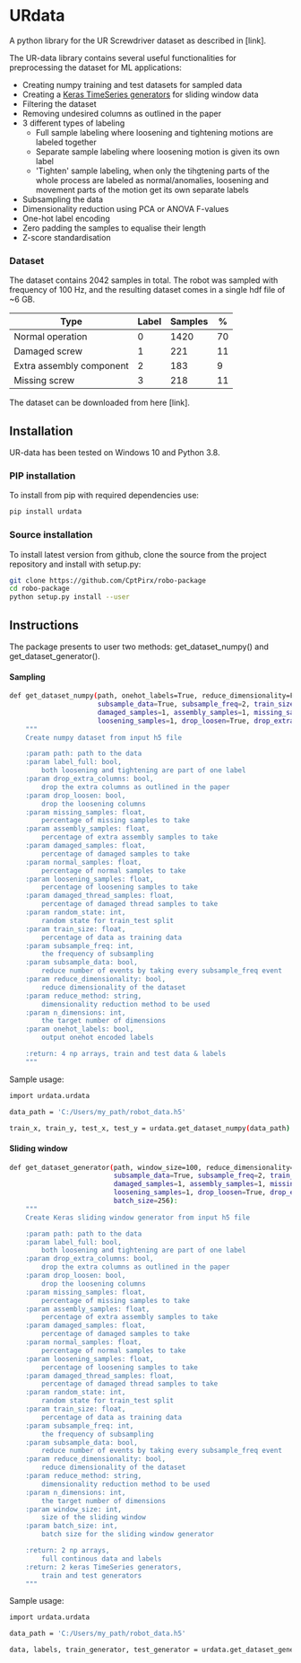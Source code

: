 # URdata 
A python library for the UR Screwdriver dataset as described in [link].

The UR-data library contains several useful functionalities for preprocessing the dataset for ML applications:
* Creating numpy training and test datasets for sampled data
* Creating a [Keras TimeSeries generators](https://www.tensorflow.org/api_docs/python/tf/keras/preprocessing/sequence/TimeseriesGenerator) 
  for sliding window data
* Filtering the dataset
* Removing undesired columns as outlined in the paper
* 3 different types of labeling
    * Full sample labeling where loosening and tightening motions are labeled together
    * Separate sample labeling where loosening motion is given its own label
    * 'Tighten' sample labeling, when only the tihgtening parts of the whole process are labeled as normal/anomalies, 
      loosening and movement parts of the motion get its own separate labels
* Subsampling the data
* Dimensionality reduction using PCA or ANOVA F-values
* One-hot label encoding
* Zero padding the samples to equalise their length
* Z-score standardisation

### Dataset
The dataset contains 2042 samples in total. The robot was sampled with frequency of 100 Hz, and the resulting dataset 
comes in a single hdf file of ~6 GB.

| Type                     | Label | Samples | %  |
|--------------------------|-------|---------|----|
| Normal operation         | 0     | 1420    | 70 |
| Damaged screw            | 1     | 221     | 11 |
| Extra assembly component | 2     | 183     | 9  |
| Missing screw            | 3     | 218     | 11 |

The dataset can be downloaded from here [link].

## Installation
UR-data has been tested on Windows 10 and Python 3.8.

### PIP installation
To install from pip with required dependencies use:
```bash
pip install urdata
```
### Source installation
To install latest version from github, clone the source from the project repository and install with setup.py:
```bash
git clone https://github.com/CptPirx/robo-package
cd robo-package
python setup.py install --user
```
## Instructions

The package presents to user two methods: get_dataset_numpy() and get_dataset_generator().

#### Sampling
```bash
def get_dataset_numpy(path, onehot_labels=True, reduce_dimensionality=False, reduce_method='PCA', n_dimensions=60,
                      subsample_data=True, subsample_freq=2, train_size=0.7, random_state=42, normal_samples=1,
                      damaged_samples=1, assembly_samples=1, missing_samples=1, damaged_thread_samples=0,
                      loosening_samples=1, drop_loosen=True, drop_extra_columns=True, label_full=False):
    """
    Create numpy dataset from input h5 file

    :param path: path to the data
    :param label_full: bool, 
        both loosening and tightening are part of one label
    :param drop_extra_columns: bool, 
        drop the extra columns as outlined in the paper
    :param drop_loosen: bool, 
        drop the loosening columns
    :param missing_samples: float, 
        percentage of missing samples to take
    :param assembly_samples: float, 
        percentage of extra assembly samples to take
    :param damaged_samples: float,
        percentage of damaged samples to take
    :param normal_samples: float, 
        percentage of normal samples to take
    :param loosening_samples: float, 
        percentage of loosening samples to take
    :param damaged_thread_samples: float, 
        percentage of damaged thread samples to take
    :param random_state: int, 
        random state for train_test split
    :param train_size: float, 
        percentage of data as training data
    :param subsample_freq: int,
        the frequency of subsampling
    :param subsample_data: bool, 
        reduce number of events by taking every subsample_freq event
    :param reduce_dimensionality: bool, 
        reduce dimensionality of the dataset
    :param reduce_method: string, 
        dimensionality reduction method to be used
    :param n_dimensions: int, 
        the target number of dimensions
    :param onehot_labels: bool, 
        output onehot encoded labels

    :return: 4 np arrays, train and test data & labels
    """
```

Sample usage:
```bash
import urdata.urdata

data_path = 'C:/Users/my_path/robot_data.h5'

train_x, train_y, test_x, test_y = urdata.get_dataset_numpy(data_path)
```

#### Sliding window


```bash
def get_dataset_generator(path, window_size=100, reduce_dimensionality=False, reduce_method='PCA', n_dimensions=60,
                          subsample_data=True, subsample_freq=2, train_size=0.7, random_state=42, normal_samples=1,
                          damaged_samples=1, assembly_samples=1, missing_samples=1, damaged_thread_samples=0,
                          loosening_samples=1, drop_loosen=True, drop_extra_columns=True, label_full=False,
                          batch_size=256):
    """
    Create Keras sliding window generator from input h5 file

    :param path: path to the data
    :param label_full: bool,
        both loosening and tightening are part of one label
    :param drop_extra_columns: bool,
        drop the extra columns as outlined in the paper
    :param drop_loosen: bool,
        drop the loosening columns
    :param missing_samples: float,
        percentage of missing samples to take
    :param assembly_samples: float,
        percentage of extra assembly samples to take
    :param damaged_samples: float,
        percentage of damaged samples to take
    :param normal_samples: float,
        percentage of normal samples to take
    :param loosening_samples: float,
        percentage of loosening samples to take
    :param damaged_thread_samples: float,
        percentage of damaged thread samples to take
    :param random_state: int,
        random state for train_test split
    :param train_size: float,
        percentage of data as training data
    :param subsample_freq: int,
        the frequency of subsampling
    :param subsample_data: bool,
        reduce number of events by taking every subsample_freq event
    :param reduce_dimensionality: bool,
        reduce dimensionality of the dataset
    :param reduce_method: string,
        dimensionality reduction method to be used
    :param n_dimensions: int,
        the target number of dimensions
    :param window_size: int,
        size of the sliding window
    :param batch_size: int,
        batch size for the sliding window generator

    :return: 2 np arrays,
        full continous data and labels
    :return: 2 keras TimeSeries generators,
        train and test generators
    """
```

Sample usage:
```bash
import urdata.urdata

data_path = 'C:/Users/my_path/robot_data.h5'

data, labels, train_generator, test_generator = urdata.get_dataset_generator(data_path)
```